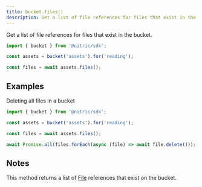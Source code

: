 ```yaml
---
title: bucket.files()
description: Get a list of file references for files that exist in the bucket.
---
```


Get a list of file references for files that exist in the bucket.

```javascript
import { bucket } from '@nitric/sdk';

const assets = bucket('assets').for('reading');

const files = await assets.files();
```

## Examples

Deleting all files in a bucket

```javascript
import { bucket } from '@nitric/sdk';

const assets = bucket('assets').for('reading');

const files = await assets.files();

await Promise.all(files.forEach(async (file) => await file.delete()));
```

## Notes

This method returns a list of [File](./bucket-file) references that exist on the bucket.
